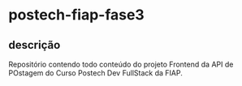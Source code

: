 # postech-fiap-fase3

## descrição

Repositório contendo todo conteúdo do projeto Frontend da API de POstagem do Curso Postech Dev FullStack da FIAP.
